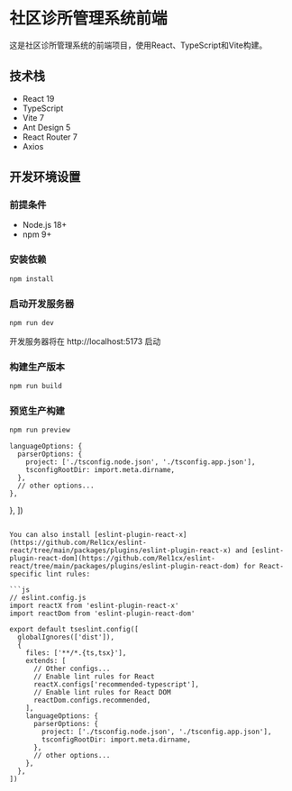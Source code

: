 # 社区诊所管理系统前端

这是社区诊所管理系统的前端项目，使用React、TypeScript和Vite构建。

## 技术栈

- React 19
- TypeScript
- Vite 7
- Ant Design 5
- React Router 7
- Axios

## 开发环境设置

### 前提条件

- Node.js 18+
- npm 9+

### 安装依赖

```bash
npm install
```

### 启动开发服务器

```bash
npm run dev
```

开发服务器将在 http://localhost:5173 启动

### 构建生产版本

```bash
npm run build
```

### 预览生产构建

```bash
npm run preview
```
    languageOptions: {
      parserOptions: {
        project: ['./tsconfig.node.json', './tsconfig.app.json'],
        tsconfigRootDir: import.meta.dirname,
      },
      // other options...
    },
  },
])
```

You can also install [eslint-plugin-react-x](https://github.com/Rel1cx/eslint-react/tree/main/packages/plugins/eslint-plugin-react-x) and [eslint-plugin-react-dom](https://github.com/Rel1cx/eslint-react/tree/main/packages/plugins/eslint-plugin-react-dom) for React-specific lint rules:

```js
// eslint.config.js
import reactX from 'eslint-plugin-react-x'
import reactDom from 'eslint-plugin-react-dom'

export default tseslint.config([
  globalIgnores(['dist']),
  {
    files: ['**/*.{ts,tsx}'],
    extends: [
      // Other configs...
      // Enable lint rules for React
      reactX.configs['recommended-typescript'],
      // Enable lint rules for React DOM
      reactDom.configs.recommended,
    ],
    languageOptions: {
      parserOptions: {
        project: ['./tsconfig.node.json', './tsconfig.app.json'],
        tsconfigRootDir: import.meta.dirname,
      },
      // other options...
    },
  },
])
```
